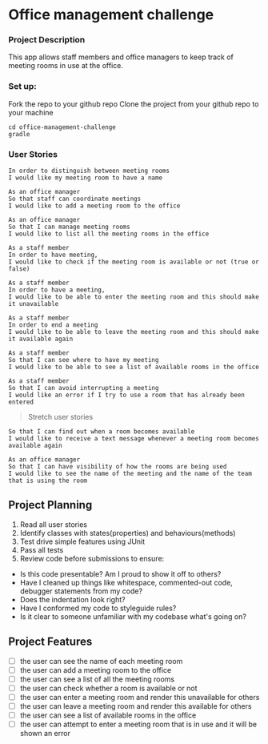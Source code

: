# Office management challenge

### Project Description
This app allows staff members and office managers to keep track of meeting rooms in use at the office.

### Set up:
Fork the repo to your github repo
Clone the project from your github repo to your machine
```
cd office-management-challenge
gradle
```

### User Stories
```As a staff member
In order to distinguish between meeting rooms
I would like my meeting room to have a name

As an office manager
So that staff can coordinate meetings
I would like to add a meeting room to the office

As an office manager
So that I can manage meeting rooms
I would like to list all the meeting rooms in the office

As a staff member
In order to have meeting,
I would like to check if the meeting room is available or not (true or false)

As a staff member
In order to have a meeting,
I would like to be able to enter the meeting room and this should make it unavailable

As a staff member
In order to end a meeting
I would like to be able to leave the meeting room and this should make it available again

As a staff member
So that I can see where to have my meeting
I would like to be able to see a list of available rooms in the office

As a staff member
So that I can avoid interrupting a meeting
I would like an error if I try to use a room that has already been entered
```

> Stretch user stories
```As an office manager
So that I can find out when a room becomes available
I would like to receive a text message whenever a meeting room becomes available again

As an office manager
So that I can have visibility of how the rooms are being used
I would like to see the name of the meeting and the name of the team that is using the room
```

## Project Planning

1. Read all user stories
2. Identify classes with states(properties) and behaviours(methods)
3. Test drive simple features using JUnit
4. Pass all tests
5. Review code before submissions to ensure:

- Is this code presentable? Am I proud to show it off to others?
- Have I cleaned up things like whitespace, commented-out code, debugger statements from my code?
- Does the indentation look right?
- Have I conformed my code to styleguide rules?
- Is it clear to someone unfamiliar with my codebase what's going on?


## Project Features

- [ ] the user can see the name of each meeting room
- [ ] the user can add a meeting room to the office
- [ ] the user can see a list of all the meeting rooms
- [ ] the user can check whether a room is available or not
- [ ] the user can enter a meeting room and render this unavailable for others
- [ ] the user can leave a meeting room and render this available for others
- [ ] the user can see a list of available rooms in the office
- [ ] the user can attempt to enter a meeting room that is in use and it will be shown an error
